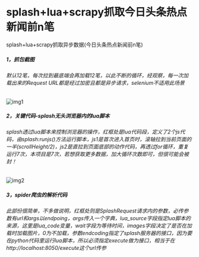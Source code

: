 # splash+lua+scrapy抓取今日头条热点新闻前n笔
splash+lua+scrapy抓取异步数据(今日头条热点新闻前n笔)
##### 1，抓包截图
###### 默认12笔，每次拉到最底端会再加载12笔，以此不断的循环，经观察，每一次加载出来的Request URL都是经过加密且都是异步请求，selenium不适用此场景
![img1](https://github.com/ziliang-wang/toutiao/blob/master/images/%E5%BE%AE%E4%BF%A1%E6%88%AA%E5%9B%BE_20200426094344.png)
##### 2，关键代码-splash无头浏览器内的lua脚本
###### splash透过lua脚本来控制浏览器的操作，红框处是lua代码段，定义了2个js代码，由splash:runjs()方法运行脚本，js1是首次进入首页时，滚轴拉到当前页面的一半(scrollHeight/2)，js2是直拉到页面底部的动作代码，再透过for循环，重复运行7次，本项目是7次，若想获取更多数据，加大循环次数即可，但很可能会被封！
![img2](https://github.com/ziliang-wang/toutiao/blob/master/images/%E5%BE%AE%E4%BF%A1%E6%88%AA%E5%9B%BE_20200426092936.png)
##### 3，spider爬虫的解析代码
###### 此部份很简单，不多做说明，红框处则是SplashRequest请求内的参数，必传参数有url和args以endpoing，args传入一个字典，lua_source字段指定lua脚本的来源，这里是lua_code变量，wait字段为等待时间，images字段决定了是否在加载时加载图片，0为不加载，参数endcoding指定了splash服务器的接口，因为要在python代码里运行lua脚本，所以必须指定execute做为接口，相当于在http://localhost:8050/execute这个url传参
